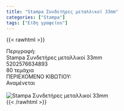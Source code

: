 ```yaml
---
title: "Stampa Συνδετήρες μεταλλικοί 33mm"
categories: ["Stampa"]
tags: ["Είδη γραφείου"]
---
```

{{< rawhtml >}}

<div class="sload687"><div class="product"><div id="sistatika">Περιγραφή:</div><div class="alltext">Stampa Συνδετήρες μεταλλικοί 33mm</div><div id="barcode"><div id="barimage1"></div><span id="bartext">5202576634893</span></div><div id="varos"><div id="temimg"></div><span id="varostext">80 τεμάχια</span></div><div id="kivotio">ΠΕΡΙΕΧΟΜΕΝΟ ΚΙΒΩΤΙΟΥ:<br>Αναμένεται</div><br><div class="pimg"><img alt="Stampa Συνδετήρες μεταλλικοί 33mm" title="Stampa Συνδετήρες μεταλλικοί 33mm" src="/media/images/stampa-syndethres-metallikoi-33mm.jpg"></div></div></div>
{{< /rawhtml >}}


